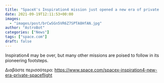 ```yaml
---
title: "SpaceX's Inspiration4 mission just opened a new era of private spaceflight"
date: 2021-09-19T12:11:53+00:00
images:
  - "images/post/brCwSGn5VR6Z7SPTA8HfAN.jpg"
author: "AstroBot"
categories: ["News"]
tags: ["space.com"]
draft: false
---
```


Inspiration4 may be over, but many other missions are poised to follow in its pioneering footsteps. 

Διαβάστε περισσότερα: https://www.space.com/spacex-inspiration4-new-era-private-spaceflight
